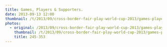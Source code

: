 ```yaml
---
title: Games, Players & Supporters.
date: 2013-09-13 12:00
thumbnail: /t/2013/09/cross-border-fair-play-world-cup-2013/games-players-supporters/245-353.jpg
photos:
  - original: /2013/09/cross-border-fair-play-world-cup-2013/games-players-supporters/245-353.jpg
    thumbnail: /t/2013/09/cross-border-fair-play-world-cup-2013/games-players-supporters/245-353.jpg
    title: 245-353
---
```

